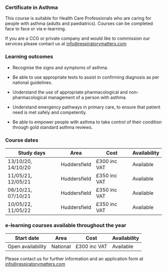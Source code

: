 ### Certificate in Asthma

This course is suitable for Health Care Professionals who are caring for people with asthma (adults and paediatrics). Courses can be completed face to face or via e-learning.

If you are a CCG or private company and would like to commission our services please contact us at info@respiratorymatters.com

### Learning outcomes

* Recognise the signs and symptoms of asthma.

* Be able to use appropriate tests to assist in confirming diagnosis as per national guidelines.

* Understand the use of appropriate pharmacological and non-pharmacological management of a person with asthma.

* Understand emergency pathways in primary care, to ensure that patient need is met safely and competently.

* Be able to empower people with asthma to take control of their condition through gold standard asthma reviews.

### Course dates

|Study days          |	Area          | Cost       | Availability|
|--------------------|---------------|-------------|-------------
| 13/10/20, 14/10/20 | Huddersfield  | £300 inc VAT| Available   |
| 11/05/21, 12/05/21 | Huddersfield  | £350 inc VAT| Available   |
| 06/10/21, 07/10/21 | Huddersfield  | £350 inc VAT| Available   |
| 10/05/22, 11/05/22 | Huddersfield  | £350 inc VAT| Available   |

### e-learning courses available throughout the year

|Start date          |	Area          | Cost        | Availability|
|--------------------|----------------|-------------|-------------
| Open availability  | National       | £300 inc VAT| Available   |


Please contact us for further information and an application form at info@respiratorymatters.com
